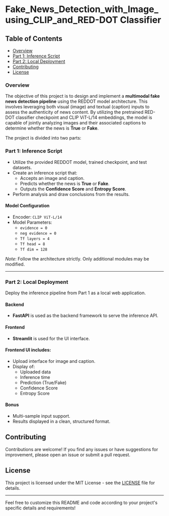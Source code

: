 # Fake_News_Detection_with_Image_using_CLIP_and_RED-DOT Classifier
## Table of Contents

- [Overview](#overview)
- [Part 1: Inference Script](#part-1-inference-script)
- [Part 2: Local Deployment](#part-2-local-deployment)
- [Contributing](#contributing)
- [License](#license)

### Overview  
The objective of this project is to design and implement a **multimodal fake news detection pipeline** using the REDDOT model architecture. This involves leveraging both visual (image) and textual (caption) inputs to assess the authenticity of news content. By utilizing the pretrained RED-DOT classifier checkpoint and CLIP ViT-L/14 embeddings, the model is capable of jointly analyzing images and their associated captions to determine whether the news is **True** or **Fake**.


The project is divided into two parts:

### Part 1: Inference Script
- Utilize the provided REDDOT model, trained checkpoint, and test datasets.
- Create an inference script that:
  - Accepts an image and caption.
  - Predicts whether the news is **True** or **Fake**.
  - Outputs the **Confidence Score** and **Entropy Score**.
- Perform analysis and draw conclusions from the results.

#### Model Configuration
- Encoder: `CLIP ViT-L/14`
- Model Parameters:
  - `evidence = 0`
  - `neg evidence = 0`
  - `Tf layers = 4`
  - `Tf head = 8`
  - `Tf dim = 128`

*Note*: Follow the architecture strictly. Only additional modules may be modified.

---

### Part 2: Local Deployment

Deploy the inference pipeline from Part 1 as a local web application.

#### Backend
- **FastAPI** is used as the backend framework to serve the inference API.

#### Frontend
- **Streamlit** is used for the UI interface.

#### Frontend UI includes:
- Upload interface for image and caption.
- Display of:
  - Uploaded data
  - Inference time
  - Prediction (True/Fake)
  - Confidence Score
  - Entropy Score

#### Bonus
- Multi-sample input support.
- Results displayed in a clean, structured format.


## Contributing

Contributions are welcome! If you find any issues or have suggestions for improvement, please open an issue or submit a pull request.

## License

This project is licensed under the MIT License - see the [LICENSE](LICENSE) file for details.

---

Feel free to customize this README and code according to your project's specific details and requirements! 
